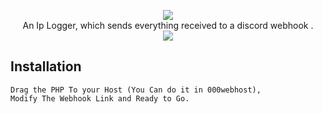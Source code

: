 <p align=center>

  <img src="https://encrypted-tbn0.gstatic.com/images?q=tbn:ANd9GcTAuFDirSTdDU72qlU5Oj8ZFcb0ftrp3Uh7tA&usqp=CAU"/>

  <br>
  <span>An Ip Logger, which sends everything received to a discord webhook .</span>
  <br>
  <a target="_blank"" title="PHP Script."><img src="https://upload.wikimedia.org/wikipedia/commons/thumb/2/27/PHP-logo.svg/1280px-PHP-logo.svg.png"></a>


## Installation

```console
Drag the PHP To your Host (You Can do it in 000webhost), 
Modify The Webhook Link and Ready to Go.

```
